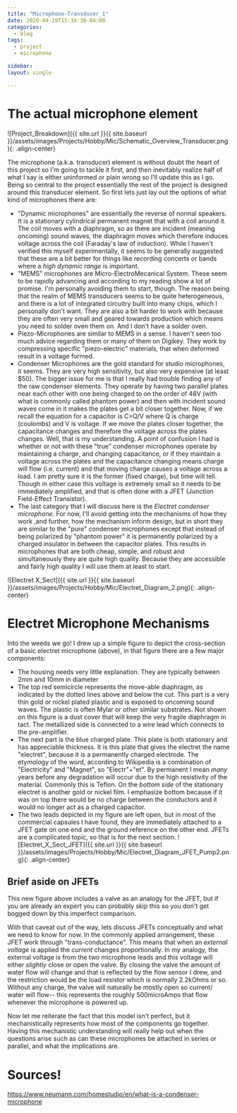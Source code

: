 ```yaml
---
title: "Microphone-Transducer_1"
date: 2020-04-19T15:34:30-04:00
categories:
  - blog
tags:
  - project
  - microphone

sidebar:
layout: single

---
```



# The actual microphone element

![Project_Breakdown]({{ site.url }}{{ site.baseurl }}/assets/images/Projects/Hobby/Mic/Schematic_Overview_Transducer.png){: .align-center}

The microphone (a.k.a. transducer) element is without doubt the heart of this project so I'm going to tackle it first, and then inevitably realize half of what I say is either uninformed or plain wrong so I'll update this as I go. Being so central to the project essentially the rest of the project is designed around this transducer element. So first lets just lay out the options of what kind of microphones there are:
* "Dynamic microphones" are essentially the reverse of normal speakers. It is a stationary cylindrical permanent magnet that with a coil around it. The coil moves with a diaphragm, so as there are incident (meaning oncoming) sound waves, the diaphragm moves which therefore induces voltage across the coil (Faraday's law of induction). While I haven't verified this myself experimentally, it seems to be generally suggested that these are a bit better for things like recording concerts or bands where a *high dynamic range* is important. 
* "MEMS" microphones are Micro-ElectroMecanical System. These seem to be rapidly advancing and according to my reading show a lot of promise. I'm personally avoiding them to start, though. The reason being that the realm of MEMS transducers seems to be quite heterogeneous, and there is a lot of integrated circuitry built into many chips, which I personally don't want. They are also a bit harder to work with because they are often very small and geared towards production which means you need to solder oven them on. And I don't have a solder oven. 
* Piezo-Microphones are similar to MEMS in a sense. I haven't seen too much advice regarding them or many of them on Digikey. They work by compressing specific "piezo-electric" materials, that when deformed result in a voltage formed. 
* Condenser Microphones are the gold standard for studio microphones, it seems. They are very high sensitivity, but also very expensive (at least $50). The bigger issue for me is that I really had trouble finding any of the raw condenser elements. They operate by having two parallel plates near each other with one being charged to on the order of 48V (with what is commonly called phantom power) and then with incident sound waves come in it makes the plates get a bit closer together. Now, if we recall the equation for a capacitor is C=Q/V where Q is charge (coulombs) and V is voltage. If we move the plates closer together, the capacitance changes and therefore the voltage across the plates changes. Well, that is my understanding. A point of confusion I had is whether or not with these "true" condenser microphones operate by maintaining a charge, and changing capacitance, or if they maintain a voltage across the plates and the capacitance changing means charge will flow (i.e. current) and that moving charge causes a voltage across a load. I am pretty sure it is the former (fixed charge), but time will tell. Though in either case this voltage is extremely small so it needs to be immediately amplified, and that is often done with a JFET (Junction Field-Effect Transistor). 
* The last category that I will discuss here is the *Electret condenser microphone*. For now, I'll avoid getting into the mechanisms of how they work ,and further, how the mechanism inform design, but in short they are similar to the "pure" condenser microphones except that instead of being polarized by "phantom power" it is permanently polarized by a charged insulator in between the capacitor plates. This results in microphones that are both cheap, simple, and robust and simultaneously they are quite high quality. Because they are accessible and fairly high quality I will use them at least to start. 



![Electret X_Sect]({{ site.url }}{{ site.baseurl }}/assets/images/Projects/Hobby/Mic/Electret_Diagram_2.png){: .align-center}

# Electret Microphone Mechanisms
Into the weeds we go! I drew up a simple figure to depict the cross-section of a basic electret microphone (above), in that figure there are a few major components:
* The housing needs very little explanation. They are typically between 2mm and 10mm in diameter
* The top red semicircle represents the move-able diaphragm, as indicated by the dotted lines above and below the cut. This part is a very thin gold or nickel plated plastic and is exposed to oncoming sound waves. The plastic is often Mylar or other similar substrates. Not shown on this figure is a dust cover that will keep the very fragile diaphragm in tact. The metallized side is connected to a wire lead which connects to the pre-amplifier.
* The next part is the blue charged plate. This plate is both stationary and has appreciable thickness. It is this plate that gives the electret the name "electret", because it is a permanently charged electrode. The etymology of the word, according to Wikipedia is a combination of "Electricity" and "Magnet", so "Electr"+"et". By permanent I mean *many* years before any degradation will occur due to the high resistivity of the material. Commonly this is Teflon. On the *bottom side* of the stationary electret is another gold or nickel film. I emphasize bottom because if it was on top there would be no charge between the conductors and it would no longer act as a charged capacitor. 
* The two leads depicted in my figure are left open, but in most of the commercial capsules I have found, they are immediately attached to a JFET gate on one end and the ground reference on the other end. JFETs are a complicated topic, so that is for the next section. 
![Electret_X_Sect_JFET]({{ site.url }}{{ site.baseurl }}/assets/images/Projects/Hobby/Mic/Electret_Diagram_JFET_Pump2.png){: .align-center}
## Brief aside on JFETs
This new figure above includes a valve as an analogy for the JFET, but if you are already an expert you can probably skip this so you don't get bogged down by this imperfect comparison. 

With that caveat out of the way, lets discuss JFETs conceptually and what we need to know for now. In the commonly applied arrangement, these JFET work through "trans-conductance". This means that when an _external voltage_ is applied the _current_ changes proportionally. In my analogy, the external voltage is from the two microphone leads and this voltage will either *slightly* close or open the valve. By closing the valve the amount of water flow will change and that is reflected by the flow sensor I drew, and the restriction would be the load resistor which is normally 2.2kOhms or so. Without any charge, the valve will naturally be mostly open so current/ water will flow-- this represents the roughly 500microAmps that flow whenever the microphone is powered up.

Now let me reiterate the fact that this model isn't perfect, but it mechanistically represents how most of the components go together. Having this mechanistic understanding will really help out when the questions arise such as can these microphones be attached in series or parallel, and what the implications are. 



# Sources!
https://www.neumann.com/homestudio/en/what-is-a-condenser-microphone
